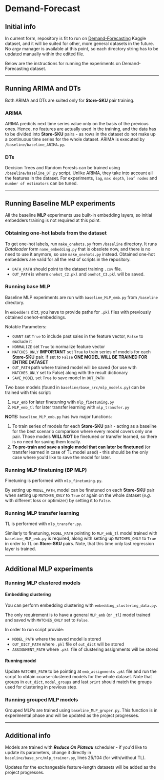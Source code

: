 # Demand-Forecast

## Initial info

In current form, repository is fit to run on [Demand-Forecasting](https://www.kaggle.com/datasets/aswathrao/demand-forecasting) 
Kaggle dataset, and it will be suited for other, more general datasets in the future.
No argv manager is available at this point, so each directory string has to be updated manually within the edited file.

Below are the instructions for running the experiments on Demand-Forecasting dataset.

---

## Running ARIMA and DTs

Both ARIMA and DTs are suited only for **Store-SKU** pair training.

### ARIMA

ARIMA predicts next time series value only on the basis of the previous ones. Hence, no features are actually used
in the training, and the data has to be divided into **Store-SKU** pairs - as rows in the dataset do not make up a 
continuous time series for the whole dataset. ARIMA is executed by `/baseline/baseline_ARIMA.py`.

### DTs

Decision Trees and Random Forests can be trained using `/baseline/baseline_DT.py` script. Unlike ARIMA, they take into 
account all the features in the dataset. For experiments, `lag`, `max depth`, `leaf nodes` and `number of estimators` 
can be tuned. 

---

## Running Baseline MLP experiments

All the baseline **MLP** experiments use built-in embedding layers, so initial embedders training is not required 
at this point.

### Obtaining one-hot labels from the dataset

To get one-hot labels, run `make_onehots.py` from `/baseline` directory. It runs _Dataloader_ form `name_embedding.py` 
that is obsolete now, and there is no need to use it anymore, so use `make_onehots.py` instead. Obtained one-hot embedders are valid for all the rest of
scripts in the repository.

- `DATA_PATH` should point to the dataset training `.csv` file.
- `OUT_PATH` is where `onehot_C2.pkl` and `onehot_C3.pkl` will be saved.

### Running base MLP 

Baseline MLP experiments are run with `baseline_MLP_emb.py` from `/baseline` directory. 

In `embedders` dict, you have to provide paths for `.pkl` files with previously obtained onehot-embeddings.

Notable Parameters:

- `QUANT` set `True` to include past sales in the feature vector, `False` to exclude it
- `NORMALIZE` set `True` to normalize feature vector
- `MATCHES_ONLY` **IMPORTANT** set `True` to train series of models for each **Store-SKU** pair. If set to `False` 
**ONE MODEL WILL BE TRAINED FOR ENTIRE DATASET**
- `OUT_PATH` path where trained model will be saved (for use with `MATCHES_ONLY` set to False) along with the result dictionary
- `SAVE_MODEL` set `True` to save model in `OUT_PATH`

Two base models (found in `baseline/base_src/mlp_models.py`) can be trained with this script:

1. `MLP_emb` for later finetuning with `mlp_finetuning.py`
2. `MLP_emb_tl` for later transfer learning with `mlp_transfer.py`

**NOTE:** `baseline_MLP_emb.py` has two major functions:

1. To train series of models for each **Store-SKU** pair - acting as a baseline for the best scenario comparison where 
every model covers only one pair. Those models **WILL NOT** be finetuned or transfer learned, so there is no need for 
saving them locally.
2. **To pre-train and save a single model that can later be finetuned** (or transfer learned in case of TL model used) -
this should be the only case where you'd like to save the model for later.

### Running MLP finetuning (BP MLP)

Finetuning is performed with `mlp_finetuning.py`.

By setting up `MODEL_PATH`, model can be finetuned on each **Store-SKU** pair when setting up `MATCHES_ONLY` to `True` 
or again on the whole dataset (_e.g._ with different loss or optimizer) by setting it to `False`.

### Running MLP transfer learning

TL is performed with `mlp_transfer.py`.

Similarly to finetuning, `MODEL_PATH` pointing to `MLP_emb_tl` model trained with `baseline_MLP_emb.py` is required, 
along with setting up `MATCHES_ONLY` to `True` in order to TL on **Store-SKU** pairs. Note, that this time only last 
regression layer is trained.

---

## Additional MLP experiments

### Running MLP clustered models

#### Embedding clustering

You can perform embedding clustering with `embedding_clustering_data.py`.

The only requirement is to have a general `MLP_emb` (or `_tl`) model trained and saved with `MATCHES_ONLY` set to `False`.

In order to run script provide:

- `MODEL_PATH` where the saved model is stored
- `OUT_DICT_PATH` where `.pkl` file of `out_dict` will be stored
- `ASSIGNMENT_PATH` where `.pkl `file of clustering assignments will be stored

#### Running model

Update `MATCHES_PATH` to be pointing at `emb_assignments` `.pkl` file and run the script to obtain coarse-clustered models
for the whole dataset. Note that groups in `out_dict`, `model_groups` and last `print` should match the groups used for 
clustering in previous step.

### Running grouped MLP models

Grouped MLPs are trained using `baseline_MLP_gruper.py`. This function is in experimental phase and will be updated as
the project progresses.

---

## Additional info

Models are trained with **_Reduce On Plateau_** scheduler - if you'd like to update its parameters, change it directly in
`baseline/base_src/mlp_trainer.py`, lines 25/104 (for with/without TL).

Updates for the exchangeable feature-length datasets will be added as the project progresses.
